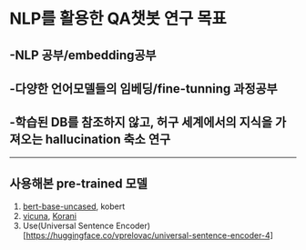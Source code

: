 # NLP를 활용한 QA챗봇 연구 목표
## -NLP 공부/embedding공부
## -다양한 언어모델들의 임베딩/fine-tunning 과정공부
## -학습된 DB를 참조하지 않고, 허구 세계에서의 지식을 가져오는 hallucination 축소 연구
-----------------
## 사용해본 pre-trained 모델
1. [bert-base-uncased](https://huggingface.co/bert-base-uncased), kobert
2. [vicuna](https://huggingface.co/lmsys/vicuna-13b-v1.5-16k), [Korani](https://huggingface.co/KRAFTON/KORani-v3-13B)
3. Use(Universal Sentence Encoder)[https://huggingface.co/vprelovac/universal-sentence-encoder-4]
